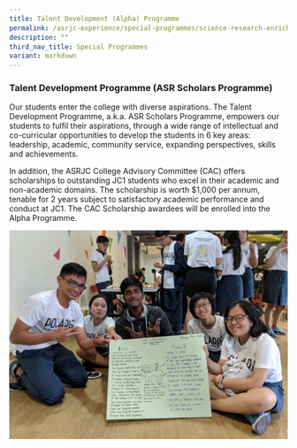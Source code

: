 ```yaml
---
title: Talent Development (Alpha) Programme
permalink: /asrjc-experience/special-programmes/science-research-enrichment-programme/
description: ""
third_nav_title: Special Programmes
variant: markdown
---
```

### Talent Development Programme (ASR Scholars Programme)

Our students enter the college with diverse aspirations. The Talent Development Programme, a.k.a. ASR Scholars Programme, empowers our students to fulfil their aspirations, through a wide range of intellectual and co-curricular opportunities to develop the students in 6 key areas: leadership, academic, community service, expanding perspectives, skills and achievements.

In addition, the ASRJC College Advisory Committee (CAC) offers scholarships to outstanding JC1 students who excel in their academic and non-academic domains. The scholarship is worth $1,000 per annum, tenable for 2 years subject to satisfactory academic performance and conduct at JC1. The CAC Scholarship awardees will be enrolled into the Alpha Programme.

![](/images/Talent-Management-Programme_1-1024x768.jpg)